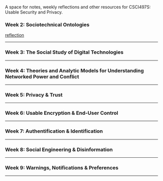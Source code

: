 A space for notes, weekly reflections and other resources for CSCI497S: Usable Security and Privacy.

### Week 2: Sociotechnical Ontologies
[reflection](https://cosbeyr.github.io/Data-Dilemmas/week-two)

---


### Week 3: The Social Study of Digital Technologies

---


### Week 4: Theories and Analytic Models for Understanding Networked Power and Conflict

---


### Week 5: Privacy & Trust

---


### Week 6: Usable Encryption & End-User Control

---


### Week 7: Authentification & Identification

---


### Week 8: Social Engineering & Disinformation

---


### Week 9: Warnings, Notifications & Preferences

---
